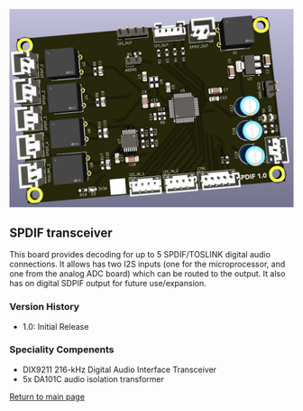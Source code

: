 ![SPDIF PCB](images/spdif.png)

## SPDIF transceiver 

This board provides decoding for up to 5 SPDIF/TOSLINK digital audio connections.  It allows has two I2S inputs (one for the microprocessor, and one from the analog ADC board) which can be routed to the output.  It also has on digital SDPIF output for future use/expansion.

### Version History

- 1.0: Initial Release

### Speciality Compenents

* DIX9211 216-kHz Digital Audio Interface Transceiver
* 5x DA101C audio isolation transformer

[Return to main page](/)